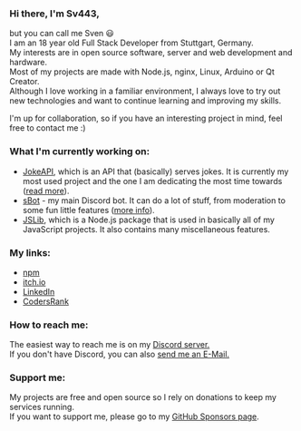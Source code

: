 <!-- Pro Tip: to create a page like this just create a public repo with your username as its name :) -->

### Hi there, I'm Sv443,
but you can call me Sven 😃  
I am an 18 year old Full Stack Developer from Stuttgart, Germany.  
My interests are in open source software, server and web development and hardware.  
Most of my projects are made with Node.js, nginx, Linux, Arduino or Qt Creator.  
Although I love working in a familiar environment, I always love to try out new technologies and want to continue learning and improving my skills.  
  
I'm up for collaboration, so if you have an interesting project in mind, feel free to contact me :)  


### What I'm currently working on:
- [JokeAPI](https://github.com/Sv443/JokeAPI), which is an API that (basically) serves jokes. It is currently my most used project and the one I am dedicating the most time towards ([read more](https://sv443.net/jokeapi/v2)).
- [sBot](https://github.com/Sv443/sBot) - my main Discord bot. It can do a lot of stuff, from moderation to some fun little features ([more info](https://sv443.net/r/sBot)).
- [JSLib](https://github.com/Sv443/JSLib-npm), which is a Node.js package that is used in basically all of my JavaScript projects. It also contains many miscellaneous features.

### My links:
- [npm](https://www.npmjs.com/~sv443)
- [itch.io](https://sv443.itch.io/)
- [LinkedIn](https://www.linkedin.com/in/sven-fehler/)
- [CodersRank](https://profile.codersrank.io/user/sv443)

### How to reach me:
The easiest way to reach me is on my [Discord server.](https://sv443.net/discord)  
If you don't have Discord, you can also [send me an E-Mail.](mailto:contact@sv443.net)

### Support me:
My projects are free and open source so I rely on donations to keep my services running.  
If you want to support me, please go to my [GitHub Sponsors page](https://github.com/sponsors/Sv443).  
